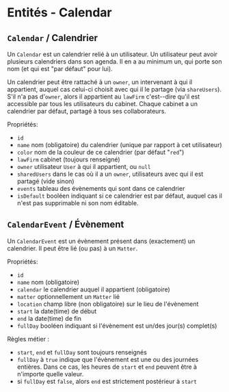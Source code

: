 # Entités - Calendar

## `Calendar` / Calendrier

Un `Calendar` est un calendrier relié à un utilisateur.
Un utilisateur peut avoir plusieurs calendriers dans son agenda. Il en a au minimum un, qui porte son nom (et qui est "par défaut" pour lui).
 
Un calendrier peut être rattaché à un `owner`, un intervenant à qui il appartient, auquel cas celui-ci choisit avec qui il le partage (via `shareUsers`).
S'il n'a pas d'`owner`, alors il appartient au `lawFirm` c'est--dire qu'il est accessible par tous les utilisateurs du cabinet.
Chaque cabinet a un calendrier par défaut, partagé à tous ses collaborateurs.

Propriétés:
 * `id`
 * `name` nom (obligatoire) du calendrier (unique par rapport à cet utilisateur)
 * `color` nom de la couleur de ce calendrier (par défaut "`red`")
 * `lawFirm` cabinet (toujours renseigné)
 * `owner` utilisateur `User` à qui il appartient, ou `null`
 * `sharedUsers` dans le cas où il a un `owner`, utilisateurs avec qui il est partagé (vide sinon)
 * `events` tableau des évènements qui sont dans ce calendrier
 * `isDefault` booléen indiquant si ce calendrier est par défaut, auquel cas il n'est pas supprimable ni son nom éditable.
 
## `CalendarEvent` / Évènement

Un `CalendarEvent` est un évènement présent dans (exactement) un calendrier.
Il peut être lié (ou pas) à un `Matter`.

Propriétés:
 * `id`
 * `name` nom (obligatoire)
 * `calendar` le calendrier auquel il appartient (obligatoire)
 * `matter` optionnellement un `Matter` lié
 * `location` champ libre (non obligatoire) sur le lieu de l'évènement
 * `start` la date(time) de début
 * `end` la date(time) de fin
 * `fullDay` booléen indiquant si l'évènement est un/des jour(s) complet(s)
 
Règles métier :
 * `start`, `end` et `fullDay` sont toujours renseignés
 * `fullDay` à `true` indique que l'évènement est une ou des journées entières. Dans ce cas, les heures de `start` et `end` peuvent être à n'importe quelle valeur.
 * si `fullDay` est `false`, alors `end` est strictement postérieur à `start`
